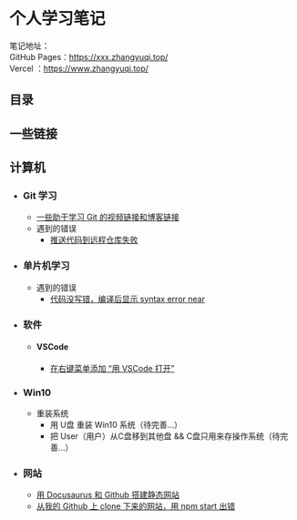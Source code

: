 # 个人学习笔记
笔记地址：  
GitHub Pages：https://xxx.zhangyuqi.top/  
Vercel      ：https://www.zhangyuqi.top/


## 目录

## 一些链接

## 计算机

- ### Git 学习

  - [一些助于学习 Git 的视频链接和博客链接](https://ratherthan17.github.io/notes/docs/GitStudy)
  - 遇到的错误
    - [推送代码到远程仓库失败](https://ratherthan17.github.io/notes/docs/GitStudy/GitError/PushError)

- ### 单片机学习
  
  - 遇到的错误
    - [代码没写错，编译后显示 syntax error near](https://ratherthan17.github.io/notes/docs/SinglechipStudy/Error/Keil5SyntaxError%20Near)

- ### 软件

   - #### VSCode

      - [在右键菜单添加 “用 VSCode 打开”](https://ratherthan17.github.io/notes/docs/Software/VSCode/OpenWithVSCode)

- ### Win10

  - 重装系统
    - 用 U盘 重装 Win10 系统（待完善...）
    - 把 User（用户）从C盘移到其他盘 && C盘只用来存操作系统（待完善...）


- ### 网站

  - [用 Docusaurus 和 Github 搭建静态网站](https://ratherthan17.github.io/notes/docs/MyWebsite/StudyBuildWebsite)
  - [从我的 Github 上 clone 下来的网站，用 npm start 出错](https://ratherthan17.github.io/notes/docs/MyWebsite/WebCloneError)
